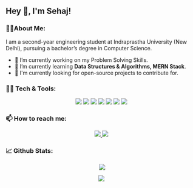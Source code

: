 ## Hey 👋, I'm Sehaj!

### 🙋‍♂️About Me:

I am a second-year engineering student at Indraprastha University (New Delhi), pursuing a bachelor’s degree in Computer Science.
- 🔭 I’m currently working on my Problem Solving Skills.
- 🌱 I’m currently learning **Data Structures & Algorithms, MERN Stack**.
- 🧐 I'm currently looking for open-source projects to contribute for.

### 👨‍💻 Tech & Tools:

<p align="center">
  <img src="https://img.icons8.com/color/48/000000/c-plus-plus-logo.png"/>
  <img src="https://img.icons8.com/color/48/000000/c-programming.png"/>
  <img src="https://img.icons8.com/color/48/000000/nodejs.png"/>
  <img src="https://img.icons8.com/color/48/000000/react-native.png"/>
  <img src="https://img.icons8.com/color/48/000000/javascript--v1.png"/>
  <img src="https://img.icons8.com/color/48/000000/html-5--v1.png"/>
  <img src="https://img.icons8.com/color/48/000000/css3.png"/>
</p>

### 📫 How to reach me:

<p align="center">
  <a href="https://www.linkedin.com/in/sehajbajaj/">
    <img src="https://img.icons8.com/fluency/48/000000/linkedin.png"/>
  </a>
  <a href="mailto:sehajbajaj2001@gmail.com">
    <img src="https://img.icons8.com/color/48/000000/apple-mail.png"/>
  </a>
</p>

### 📈 Github Stats:

<p align ="center">&nbsp;<img align="center" src="https://github-readme-stats.vercel.app/api?username=sehajbajaj&show_icons=true&count_private=true&theme=omni" />

<p align="center">
<a href="https://git.io/streak-stats"><img src="http://github-readme-streak-stats.herokuapp.com?user=sehajbajaj&theme=dracula"/></a>
</p>

